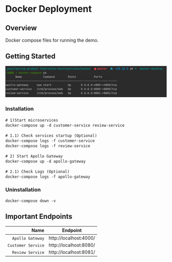 # Docker Deployment

## Overview

Docker compose files for running the demo.

## Getting Started

![Applications running inside docker](./../../_docs/img/docker-compose-apps.png)

### Installation

```shell
# 1)Start microservices
docker-compose up -d customer-service review-service

# 1.1) Check services startup (Optional)
docker-compose logs -f customer-service
docker-compose logs -f review-service

# 2) Start Apollo Gateway 
docker-compose up -d apollo-gateway

# 2.1) Check Logs (Optional)
docker-compose logs -f apollo-gateway
```

### Uninstallation

```shell
docker-compose down -v
```

## Important Endpoints

| Name | Endpoint | 
| -------------:|:--------:|
| `Apollo Gateway` | http://localhost:4000/ |
| `Customer Service` | http://localhost:8080/ |
| `Review Service` | http://localhost:8081/ |
